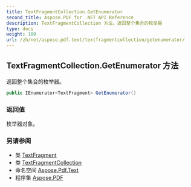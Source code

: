 ```yaml
---
title: TextFragmentCollection.GetEnumerator
second_title: Aspose.PDF for .NET API Reference
description: TextFragmentCollection 方法。返回整个集合的枚举器
type: docs
weight: 100
url: /zh/net/aspose.pdf.text/textfragmentcollection/getenumerator/
---
```

## TextFragmentCollection.GetEnumerator 方法

返回整个集合的枚举器。

```csharp
public IEnumerator<TextFragment> GetEnumerator()
```

### 返回值

枚举器对象。

### 另请参阅

* 类 [TextFragment](../../textfragment/)
* 类 [TextFragmentCollection](../)
* 命名空间 [Aspose.Pdf.Text](../../../aspose.pdf.text/)
* 程序集 [Aspose.PDF](../../../)